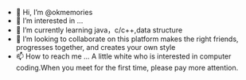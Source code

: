 - 👋 Hi, I’m @okmemories
- 👀 I’m interested in ...
- 🌱 I’m currently learning java，c/c++,data structure
- 💞️ I’m looking to collaborate on this platform makes the right friends, progresses together, and creates your own style
- 📫 How to reach me ...
A little white who is interested in computer coding.When you meet for the first time, please pay more attention.
<!---
okmemories/okmemories is a ✨ special ✨ repository because its `README.md` (this file) appears on your GitHub profile.
You can click the Preview link to take a look at your changes.
--->

